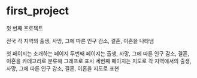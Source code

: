 # first_project
첫 번째 프로젝트

전국 각 지역의 출생, 사망, 그에 따른 인구 감소, 결혼, 이혼을 나타냄

첫 페이지는 소개하는 페이지
두번째 페이지는 출생, 사망, 그에 따른 인구 감소, 결혼, 이혼을 카테고리로 분류해 그래프로 표시
세번째 페이지는 지도로 각 지역에서의 출생, 사망, 그에 따른 인구 감소, 결혼, 이혼을 지도로 표현